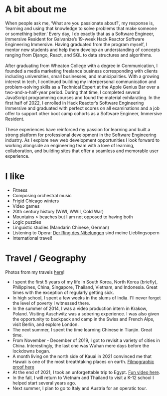 
# A bit about me

When people ask me, ‘What are you passionate about?’, my response is, ‘learning and using that knowledge to solve problems that make someone or something better.’ Every day, I do exactly that as a Software Engineer, Immersive Resident for Galvanize’s 19-week Hack Reactor Software Engineering Immersive. Having graduated from the program myself, I mentor new students and help them develop an understanding of concepts ranging from Django, React, and SQL to data structures and algorithms.
<br/>
<br/>
After graduating from Wheaton College with a degree in Communication, I founded a media marketing freelance business corresponding with clients including universities, small businesses, and municipalities. With a growing interest in tech, I continued building my interpersonal communication and problem-solving skills as a Technical Expert at the Apple Genius Bar over a two-and-a-half-year period. During that time, I completed several JavaScript programming courses and found the material exhilarating. In the first half of 2022, I enrolled in Hack Reactor’s Software Engineering Immersive and graduated with perfect scores on all examinations and a job offer to support other boot camp cohorts as a Software Engineer, Immersive Resident.
<br/>
<br/>
These experiences have reinforced my passion for learning and built a strong platform for professional development in the Software Engineering industry. As I explore new web development opportunities I look forward to working alongside an engineering team with a love of learning, collaboration, and building sites that offer a seamless and memorable user experience.

# I like

- Fitness
- Composing orchestral music
- Frigid Chicago winters
- Video games
- 20th century history (WWI, WWII, Cold War)
- Mountains > beaches but I am not opposed to having both
- Logic puzzles
- Linguistic studies (Mandarin Chinese, German)
- Listening to Opera: [Der Ring des Nibelungen](https://music.apple.com/us/album/wagner-der-ring-des-nibelungen/1440775500) sind meine Lieblingsopern
- International travel!

# Travel / Geography

Photos from my travels [here](https://photos.app.goo.gl/Q1XL2w69a4iJ41SR8)!

- I spent the first 5 years of my life in South Korea, North Korea (briefly), Philippines, China, Singapore, Thailand, Vietnam, and Indonesia. Great times with the exception of regularly getting sick.
- In high school, I spent a few weeks in the slums of India. I'll never forget the level of poverty I witnessed there.
- In the summer of 2014, I was a video production intern in Krakow, Poland. Visiting Auschwitz was a sobering experience. I was also given the opportunity to backpack and camp in the Swiss and French Alps, visit Berlin, and explore London.
- The next summer, I spent the time learning Chinese in Tianjin. Great time.
- From November - December of 2019, I got to revisit a variety of cities in China. Interestingly, the last one was Wuhan mere days before the lockdowns began.
- A month living on the north side of Kauai in 2021 convinced me that Hawaii is one of the most breathtaking places on earth. [Filmographic proof here](https://www.youtube.com/watch?v=YsfReUXgoZY)
- At the end of 2021, I took an unforgettable trip to Egypt. [Fun video here](https://youtu.be/jw5NMPWivjc).
- In the fall, I will return to Vietnam and Thailand to visit a K-12 school I helped start several years ago.
- Next summer, I plan to go to Italy and Austria for an operatic tour.
